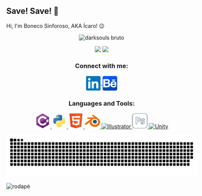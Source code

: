 ## Save! Save! 👋

Hi, I'm Boneco Sinforoso, AKA Ícaro! :wink:

<!-- ![armario](https://i.imgur.com/whfNCd2.gif) -->

<!-- ![darksouls bruto](https://i.kym-cdn.com/photos/images/original/001/315/787/15c.gif) -->

<div align="center">
  <img src="https://i.kym-cdn.com/photos/images/original/001/315/787/15c.gif" alt="darksouls bruto">
</div>

<div>
  <p align="center">
    <img height="180em" src="https://github-readme-stats.vercel.app/api?username=BonecoSinforoso&theme=dark&show_icons=true"/>
    <img height="180em" src="https://github-readme-stats.vercel.app/api/top-langs/?username=BonecoSinforoso&theme=dark&layout=compact"/>
  </p>
</div>

<h3 align="center">Connect with me:</h3>
<p align="center">
<a href="https://www.linkedin.com/in/%C3%ADcaro-carvalho-596015220/" target="blank">
  <img align="center" src="https://raw.githubusercontent.com/devicons/devicon/master/icons/linkedin/linkedin-original.svg" alt="LinkedIn" height="40" width="40" />
</a>
<a href="https://www.behance.net/sinforoso" target="blank">
  <img align="center" src="https://raw.githubusercontent.com/devicons/devicon/master/icons/behance/behance-original.svg" alt="Behance" height="40" width="40" />
</a>
</p>

<h3 align="center">Languages and Tools:</h3>
<p align="center">
  <a href="https://www.w3schools.com/cs/" target="_blank" rel="noreferrer">
    <img src="https://raw.githubusercontent.com/devicons/devicon/master/icons/csharp/csharp-original.svg" alt="C#" width="40" height="40"/>
  </a>
  <a href="https://www.python.org/" target="_blank" rel="noreferrer">
    <img src="https://raw.githubusercontent.com/devicons/devicon/master/icons/python/python-original.svg" alt="C#" width="40" height="40"/>
  </a>
    <a href="https://www.w3schools.com/html/html_intro.asp" target="_blank" rel="noreferrer">
    <img src="https://raw.githubusercontent.com/devicons/devicon/master/icons/html5/html5-original.svg" alt="C#" width="40" height="40"/>
  </a>
      <a href="https://www.blender.org/" target="_blank" rel="noreferrer">
    <img src="https://raw.githubusercontent.com/devicons/devicon/master/icons/blender/blender-original.svg" alt="blender" width="40" height="40"/>
  </a>
  <a href="https://www.adobe.com/in/products/illustrator.html" target="_blank" rel="noreferrer">
    <img src="https://www.vectorlogo.zone/logos/adobe_illustrator/adobe_illustrator-icon.svg" alt="Illustrator" width="40" height="40"/>
  </a>
  <a href="https://www.photoshop.com/en" target="_blank" rel="noreferrer">
    <img src="https://raw.githubusercontent.com/devicons/devicon/master/icons/photoshop/photoshop-line.svg" alt="Photoshop" width="40" height="40"/>
  </a>
  <a href="https://unity.com/" target="_blank" rel="noreferrer">
    <img src="https://www.vectorlogo.zone/logos/unity3d/unity3d-icon.svg" alt="Unity" width="40" height="40"/>
  </a>
</p>

![Snake animation](https://github.com/darkmathew/darkmathew/blob/output/github-contribution-grid-snake.svg)

![ rodapé ](https://user-images.githubusercontent.com/10498744/210157572-1fca0242-8af2-46a6-bfa3-666ffd40ebde.svg)
